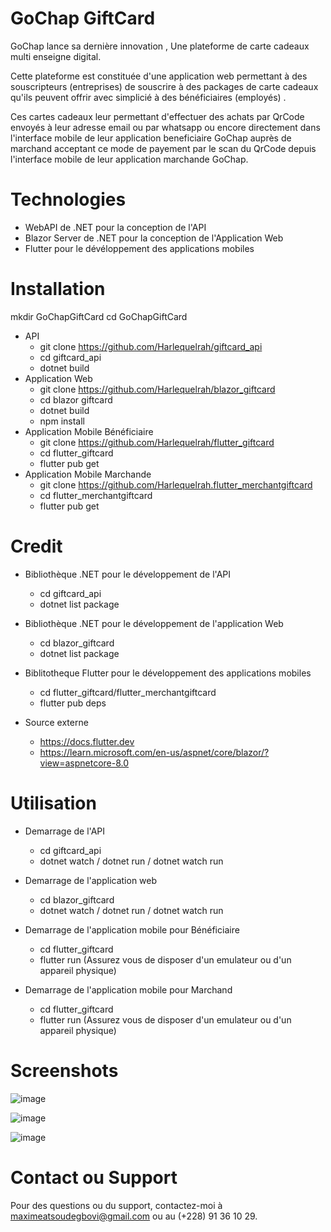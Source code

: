 # GoChap GiftCard

GoChap lance sa dernière innovation , Une plateforme de carte cadeaux multi enseigne digital.

Cette plateforme est constituée d'une application web permettant à des souscripteurs (entreprises) de souscrire à des packages de carte cadeaux qu'ils peuvent offrir avec simplicié à des bénéficiaires (employés) .

Ces cartes cadeaux leur permettant d'effectuer des achats
par QrCode envoyés à leur adresse email ou par whatsapp ou encore directement dans l'interface mobile de leur application beneficiaire GoChap auprès de marchand acceptant ce mode de payement par le scan du QrCode depuis l'interface mobile de leur application marchande  GoChap.

# Technologies
- WebAPI de .NET pour la conception de l'API
- Blazor Server de .NET pour la conception de l'Application Web
- Flutter pour le dévéloppement des applications mobiles

# Installation
mkdir GoChapGiftCard
cd GoChapGiftCard
- API
  - git clone https://github.com/Harlequelrah/giftcard_api
  - cd giftcard_api
  - dotnet build
- Application Web
  - git clone https://github.com/Harlequelrah/blazor_giftcard
  - cd blazor giftcard
  - dotnet build
  - npm install
- Application Mobile Bénéficiaire
  - git clone https://github.com/Harlequelrah/flutter_giftcard
  - cd flutter_giftcard
  - flutter pub get
- Application Mobile Marchande
  - git clone https://github.com/Harlequelrah.flutter_merchantgiftcard
  - cd flutter_merchantgiftcard
  - flutter pub get

# Credit
- Bibliothèque .NET pour le développement de l'API
  - cd giftcard_api
  - dotnet list package
- Bibliothèque .NET pour le développement de l'application Web
  - cd blazor_giftcard
  - dotnet list package
- Biblitotheque Flutter pour le développement des applications mobiles
  - cd flutter_giftcard/flutter_merchantgiftcard
  - flutter pub deps

- Source externe
  - https://docs.flutter.dev
  - https://learn.microsoft.com/en-us/aspnet/core/blazor/?view=aspnetcore-8.0

# Utilisation
- Demarrage de l'API
  - cd giftcard_api
  - dotnet watch / dotnet run / dotnet watch run

- Demarrage de l'application web
  - cd blazor_giftcard
  - dotnet watch / dotnet run / dotnet watch run

- Demarrage de l'application mobile pour Bénéficiaire
  - cd flutter_giftcard
  - flutter run (Assurez vous de disposer d'un emulateur ou d'un appareil physique)
- Demarrage de l'application mobile pour Marchand
  - cd flutter_giftcard
  - flutter run (Assurez vous de disposer d'un emulateur ou d'un appareil physique)

# Screenshots 
![image](https://github.com/user-attachments/assets/2ef40019-1579-4c5a-843b-03156c9605ca)

![image](https://github.com/user-attachments/assets/ccb7f7a1-e89b-409a-8e5c-42d7a8294c64)

![image](https://github.com/user-attachments/assets/4bee592e-0e03-4ce7-a3c4-14dbf7fa1f41)


# Contact ou Support
Pour des questions ou du support, contactez-moi à maximeatsoudegbovi@gmail.com ou au (+228) 91 36 10 29.
